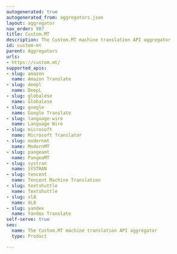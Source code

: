 ```yaml
---
autogenerated: true
autogenerated_from: aggregators.json
layout: aggregator
nav_order: 987
title: Custom.MT
description: The Custom.MT machine translation API aggregator
id: custom-mt
parent: Aggregators
urls:
- https://custom.mt/
supported_apis:
- slug: amazon
  name: Amazon Translate
- slug: deepl
  name: DeepL
- slug: globalese
  name: Globalese
- slug: google
  name: Google Translate
- slug: language-wire
  name: Language Wire
- slug: microsoft
  name: Microsoft Translator
- slug: modernmt
  name: ModernMT
- slug: pangeamt
  name: PangeaMT
- slug: systran
  name: SYSTRAN
- slug: tencent
  name: Tencent Machine Translation
- slug: textshuttle
  name: Textshuttle
- slug: xl8
  name: XL8
- slug: yandex
  name: Yandex Translate
self-serve: true
seo:
  name: The Custom.MT machine translation API aggregator
  type: Product

---
```


